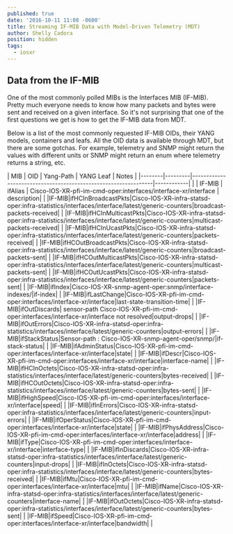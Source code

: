 ```yaml
---
published: true
date: '2016-10-11 11:08 -0600'
title: Streaming IF-MIB Data with Model-Driven Telemetry (MDT)
author: Shelly Cadora
position: hidden
tags:
  - iosxr
---
```

## Data from the IF-MIB

One of the most commonly polled MIBs is the Interfaces MIB (IF-MIB).  Pretty much everyone needs to know how many packets and bytes were sent and received on a given interface.  So it's not surprising that one of the first questions we get is how to get the IF-MIB data from MDT. 

Below is a list of the most commonly requested IF-MIB OIDs, their YANG models, containers and leafs.  All the OID data is available through MDT, but there are some gotchas.  For example, telemetry and SNMP might return the values with different units or SNMP might return an enum where telemetry returns a string, etc.

| MIB    | OID     | Yang-Path                                                      | YANG Leaf  | Notes |
|--------|---------|----------------------------------------------------------------|------------|  |
| IF-MIB | ifAlias | Cisco-IOS-XR-pfi-im-cmd-oper:interfaces/interface-xr/interface | description|  |
|IF-MIB|ifHCInBroadcastPkts|Cisco-IOS-XR-infra-statsd-oper:infra-statistics/interfaces/interface/latest/generic-counters|broadcast-packets-received|  |
|IF-MIB|ifHCInMulticastPkts|Cisco-IOS-XR-infra-statsd-oper:infra-statistics/interfaces/interface/latest/generic-counters|multicast-packets-received|  |
|IF-MIB|ifHCInUcastPkts|Cisco-IOS-XR-infra-statsd-oper:infra-statistics/interfaces/interface/latest/generic-counters|packets-received|  |
|IF-MIB|ifHCOutBroadcastPkts|Cisco-IOS-XR-infra-statsd-oper:infra-statistics/interfaces/interface/latest/generic-counters|broadcast-packets-sent|  |
|IF-MIB|ifHCOutMulticastPkts|Cisco-IOS-XR-infra-statsd-oper:infra-statistics/interfaces/interface/latest/generic-counters|multicast-packets-sent|  |
|IF-MIB|ifHCOutUcastPkts|Cisco-IOS-XR-infra-statsd-oper:infra-statistics/interfaces/interface/latest/generic-counters|packets-sent|  |
|IF-MIB|ifIndex|Cisco-IOS-XR-snmp-agent-oper:snmp/interface-indexes/|if-index|  |
|IF-MIB|ifLastChange|Cisco-IOS-XR-pfi-im-cmd-oper:interfaces/interface-xr/interface|last-state-transition-time|  |
|IF-MIB|ifOutDiscards| sensor-path Cisco-IOS-XR-pfi-im-cmd-oper:interfaces/interface-xr/interface not resolved|output-drops|  |
|IF-MIB|ifOutErrors|Cisco-IOS-XR-infra-statsd-oper:infra-statistics/interfaces/interface/latest/generic-counters|output-errors|  |
|IF-MIB|ifStackStatus|Sensor-path : Cisco-IOS-XR-snmp-agent-oper/snmp/|if-stack-status|  |
|IF-MIB|ifAdminStatus|Cisco-IOS-XR-pfi-im-cmd-oper:interfaces/interface-xr/interface|state|  |
|IF-MIB|ifDescr|Cisco-IOS-XR-pfi-im-cmd-oper:interfaces/interface-xr/interface|interface-name|  |
|IF-MIB|ifHCInOctets|Cisco-IOS-XR-infra-statsd-oper:infra-statistics/interfaces/interface/latest/generic-counters|bytes-received|  |
|IF-MIB|ifHCOutOctets|Cisco-IOS-XR-infra-statsd-oper:infra-statistics/interfaces/interface/latest/generic-counters|bytes-sent|  |
|IF-MIB|ifHighSpeed|Cisco-IOS-XR-pfi-im-cmd-oper:interfaces/interface-xr/interface|speed|  |
|IF-MIB|ifInErrors|Cisco-IOS-XR-infra-statsd-oper:infra-statistics/interfaces/interface/latest/generic-counters|input-errors|  |
|IF-MIB|ifOperStatus|Cisco-IOS-XR-pfi-im-cmd-oper:interfaces/interface-xr/interface|state|  |
|IF-MIB|ifPhysAddress|Cisco-IOS-XR-pfi-im-cmd-oper:interfaces/interface-xr/interface|address|  |
|IF-MIB|ifType|Cisco-IOS-XR-pfi-im-cmd-oper:interfaces/interface-xr/interface|interface-type|  |
|IF-MIB|ifInDiscards|Cisco-IOS-XR-infra-statsd-oper:infra-statistics/interfaces/interface/latest/generic-counters|input-drops|  |
|IF-MIB|ifInOctets|Cisco-IOS-XR-infra-statsd-oper:infra-statistics/interfaces/interface/latest/generic-counters|bytes-received|  |
|IF-MIB|ifMtu|Cisco-IOS-XR-pfi-im-cmd-oper:interfaces/interface-xr/interface|mtu|  |
|IF-MIB|ifName|Cisco-IOS-XR-infra-statsd-oper:infra-statistics/interfaces/interface/latest/generic-counters|interface-name|  |
|IF-MIB|ifOutOctets|Cisco-IOS-XR-infra-statsd-oper:infra-statistics/interfaces/interface/latest/generic-counters|bytes-sent|  |
|IF-MIB|ifSpeed|Cisco-IOS-XR-pfi-im-cmd-oper:interfaces/interface-xr/interface|bandwidth|  |
